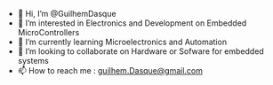 - 👋 Hi, I’m @GuilhemDasque
- 👀 I’m interested in Electronics and Development on Embedded MicroControllers
- 🌱 I’m currently learning Microelectronics and Automation
- 💞️ I’m looking to collaborate on Hardware or Sofware for embedded systems
- 📫 How to reach me :
guilhem.Dasque@gmail.com

<!---
GuilhemDasque/GuilhemDasque is a ✨ special ✨ repository because its `README.md` (this file) appears on your GitHub profile.
You can click the Preview link to take a look at your changes.
--->
